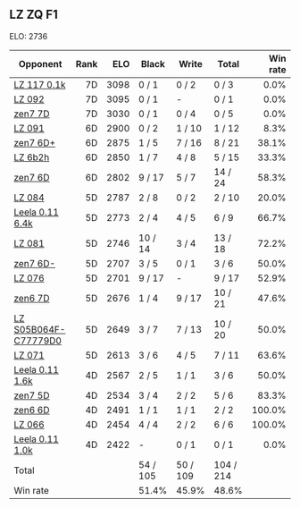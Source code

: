 ## LZ ZQ F1 ##

ELO: 2736

Opponent | Rank | ELO | Black | Write | Total | Win rate
---------|-----:|----:|-------|-------|-------|-------:
[LZ 117 0.1k](LZ%20117%200.1k.md) | 7D | 3098 | 0 / 1 | 0 / 2 | 0 / 3 | 0.0%
[LZ 092](LZ%20092.md) | 7D | 3095 | 0 / 1 | - | 0 / 1 | 0.0%
[zen7 7D](zen7%207D.md) | 7D | 3030 | 0 / 1 | 0 / 4 | 0 / 5 | 0.0%
[LZ 091](LZ%20091.md) | 6D | 2900 | 0 / 2 | 1 / 10 | 1 / 12 | 8.3%
[zen7 6D+](zen7%206D+.md) | 6D | 2875 | 1 / 5 | 7 / 16 | 8 / 21 | 38.1%
[LZ 6b2h](LZ%206b2h.md) | 6D | 2850 | 1 / 7 | 4 / 8 | 5 / 15 | 33.3%
[zen7 6D](zen7%206D.md) | 6D | 2802 | 9 / 17 | 5 / 7 | 14 / 24 | 58.3%
[LZ 084](LZ%20084.md) | 5D | 2787 | 2 / 8 | 0 / 2 | 2 / 10 | 20.0%
[Leela 0.11 6.4k](Leela%200.11%206.4k.md) | 5D | 2773 | 2 / 4 | 4 / 5 | 6 / 9 | 66.7%
[LZ 081](LZ%20081.md) | 5D | 2746 | 10 / 14 | 3 / 4 | 13 / 18 | 72.2%
[zen7 6D-](zen7%206D-.md) | 5D | 2707 | 3 / 5 | 0 / 1 | 3 / 6 | 50.0%
[LZ 076](LZ%20076.md) | 5D | 2701 | 9 / 17 | - | 9 / 17 | 52.9%
[zen6 7D](zen6%207D.md) | 5D | 2676 | 1 / 4 | 9 / 17 | 10 / 21 | 47.6%
[LZ S05B064F-C77779D0](LZ%20S05B064F-C77779D0.md) | 5D | 2649 | 3 / 7 | 7 / 13 | 10 / 20 | 50.0%
[LZ 071](LZ%20071.md) | 5D | 2613 | 3 / 6 | 4 / 5 | 7 / 11 | 63.6%
[Leela 0.11 1.6k](Leela%200.11%201.6k.md) | 4D | 2567 | 2 / 5 | 1 / 1 | 3 / 6 | 50.0%
[zen7 5D](zen7%205D.md) | 4D | 2534 | 3 / 4 | 2 / 2 | 5 / 6 | 83.3%
[zen6 6D](zen6%206D.md) | 4D | 2491 | 1 / 1 | 1 / 1 | 2 / 2 | 100.0%
[LZ 066](LZ%20066.md) | 4D | 2454 | 4 / 4 | 2 / 2 | 6 / 6 | 100.0%
[Leela 0.11 1.0k](Leela%200.11%201.0k.md) | 4D | 2422 | - | 0 / 1 | 0 / 1 | 0.0%
Total | | | 54 / 105 | 50 / 109 | 104 / 214 | 
Win rate| | | 51.4% | 45.9% | 48.6% | 
